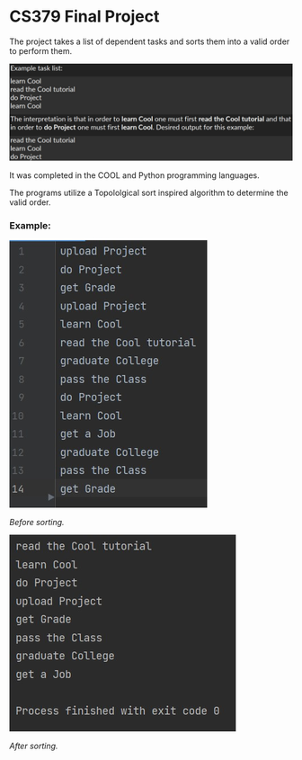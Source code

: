 # CS379 Final Project

The project takes a list of dependent tasks and sorts them into a valid order to perform them. 


![Example instructions provided for the assignment.](https://github.com/PeytonHopkins/ProgLangFinal/blob/main/Images/Instructions.jpg?raw=true)

It was completed in the COOL and Python programming languages.

The programs utilize a Topololgical sort inspired algorithm to determine the valid order.




### Example:
![Before](https://github.com/PeytonHopkins/ProgLangFinal/blob/main/Images/UnsortedTestCase.jpg?raw=true)

*Before sorting.*



![After](https://github.com/PeytonHopkins/ProgLangFinal/blob/main/Images/SortedTestCase.jpg?raw=true)

*After sorting.*
